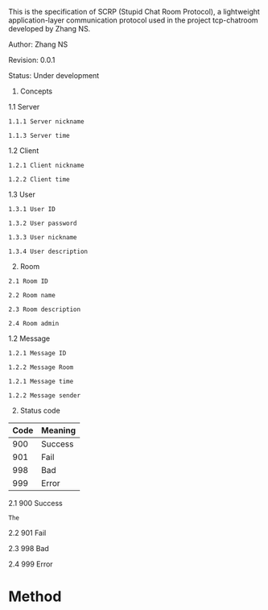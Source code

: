 This is the specification of SCRP (Stupid Chat Room Protocol), a lightweight 
application-layer communication protocol used in the project tcp-chatroom 
developed by Zhang NS.

Author: Zhang NS

Revision: 0.0.1

Status: Under development

1. Concepts

  1.1 Server

    1.1.1 Server nickname

    1.1.3 Server time

  1.2 Client

    1.2.1 Client nickname

    1.2.2 Client time

  1.3 User

    1.3.1 User ID

    1.3.2 User password

    1.3.3 User nickname

    1.3.4 User description

  2. Room

    2.1 Room ID

    2.2 Room name

    2.3 Room description

    2.4 Room admin

  1.2 Message

    1.2.1 Message ID
    
    1.2.2 Message Room
    
    1.2.1 Message time
    
    1.2.2 Message sender


2. Status code

| Code | Meaning |
| ---- | ------- |
| 900  | Success |
| 901  | Fail    |
| 998  | Bad     |
| 999  | Error   |

  2.1 900 Success

    The 

  2.2 901 Fail

    

  2.3 998 Bad
  
    
  
  2.4 999 Error
  
    



# Method
